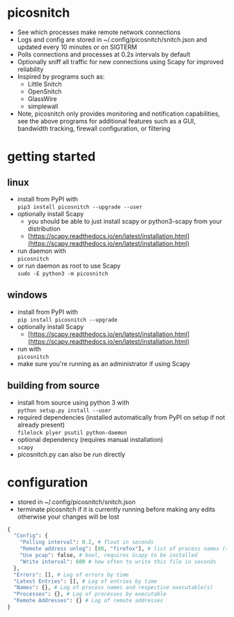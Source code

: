
# picosnitch
- See which processes make remote network connections
- Logs and config are stored in ~/.config/picosnitch/snitch.json and updated every 10 minutes or on SIGTERM
- Polls connections and processes at 0.2s intervals by default
- Optionally sniff all traffic for new connections using Scapy for improved reliability
- Inspired by programs such as:
  - Little Snitch
  - OpenSnitch
  - GlassWire
  - simplewall
- Note, picosnitch only provides monitoring and notification capabilities, see the above programs for additional features such as a GUI, bandwidth tracking, firewall configuration, or filtering
# getting started
## linux
- install from PyPI with  
`pip3 install picosnitch --upgrade --user`
- optionally install Scapy
  - you should be able to just install scapy or python3-scapy from your distribution
  - [https://scapy.readthedocs.io/en/latest/installation.html](https://scapy.readthedocs.io/en/latest/installation.html)
- run daemon with  
`picosnitch`
- or run daemon as root to use Scapy  
`sudo -E python3 -m picosnitch`
## windows
- install from PyPI with  
`pip install picosnitch --upgrade`
- optionally install Scapy
  - [https://scapy.readthedocs.io/en/latest/installation.html](https://scapy.readthedocs.io/en/latest/installation.html)
- run with  
`picosnitch`
- make sure you're running as an administrator if using Scapy
## building from source
- install from source using python 3 with  
`python setup.py install --user`
- required dependencies (installed automatically from PyPI on setup if not already present)  
`filelock plyer psutil python-daemon`
- optional dependency (requires manual installation)  
`scapy`
- picosnitch.py can also be run directly
# configuration
- stored in ~/.config/picosnitch/snitch.json
- terminate picosnitch if it is currently running before making any edits otherwise your changes will be lost
```python
{
  "Config": {
    "Polling interval": 0.2, # float in seconds
    "Remote address unlog": [80, "firefox"], # list of process names (str) or ports (int) to omit addresses
    "Use pcap": false, # bool, requires Scapy to be installed
    "Write interval": 600 # how often to write this file in seconds
  },
  "Errors": [], # Log of errors by time
  "Latest Entries": [], # Log of entries by time
  "Names": {}, # Log of process names and respective executable(s)
  "Processes": {}, # Log of processes by executable
  "Remote Addresses": {} # Log of remote addresses
}
```
